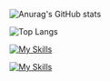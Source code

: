 ![Anurag's GitHub stats](https://github-readme-stats.vercel.app/api?username=EmanuelyTauany&theme=radical&show_icons=true)

![Top Langs](https://github-readme-stats.vercel.app/api/top-langs/?username=EmanuelyTauany&theme=radical&hide_progress=true)

[![My Skills](https://skills.thijs.gg/icons?i=js,html,css,c,python,java,dart)](https://skills.thijs.gg)

[![My Skills](https://skillicons.dev/icons?i=react,nodejs,flutter,mysql,bootstrap,powershell,sqlite&perline=8)](https://skillicons.dev)
